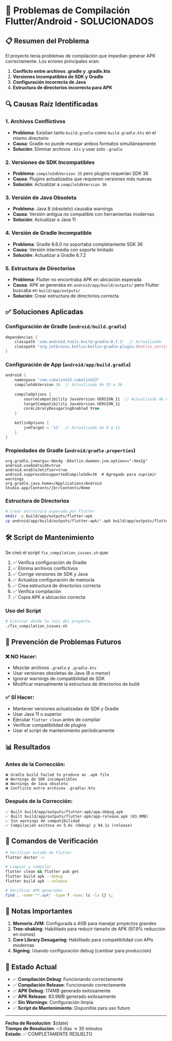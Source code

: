 # 🔧 Problemas de Compilación Flutter/Android - SOLUCIONADOS

## 📋 Resumen del Problema

El proyecto tenía problemas de compilación que impedían generar APK correctamente. Los errores principales eran:

1. **Conflicto entre archivos .gradle y .gradle.kts**
2. **Versiones incompatibles de SDK y Gradle**
3. **Configuración incorrecta de Java**
4. **Estructura de directorios incorrecta para APK**

## 🔍 Causas Raíz Identificadas

### 1. Archivos Conflictivos
- **Problema**: Existían tanto `build.gradle` como `build.gradle.kts` en el mismo directorio
- **Causa**: Gradle no puede manejar ambos formatos simultáneamente
- **Solución**: Eliminar archivos `.kts` y usar solo `.gradle`

### 2. Versiones de SDK Incompatibles
- **Problema**: `compileSdkVersion 35` pero plugins requerían SDK 36
- **Causa**: Plugins actualizados que requieren versiones más nuevas
- **Solución**: Actualizar a `compileSdkVersion 36`

### 3. Versión de Java Obsoleta
- **Problema**: Java 8 (obsoleto) causaba warnings
- **Causa**: Versión antigua no compatible con herramientas modernas
- **Solución**: Actualizar a Java 11

### 4. Versión de Gradle Incompatible
- **Problema**: Gradle 8.6.0 no soportaba completamente SDK 36
- **Causa**: Versión intermedia con soporte limitado
- **Solución**: Actualizar a Gradle 8.7.2

### 5. Estructura de Directorios
- **Problema**: Flutter no encontraba APK en ubicación esperada
- **Causa**: APK se generaba en `android/app/build/outputs/` pero Flutter buscaba en `build/app/outputs/`
- **Solución**: Crear estructura de directorios correcta

## ✅ Soluciones Aplicadas

### Configuración de Gradle (`android/build.gradle`)
```gradle
dependencies {
    classpath 'com.android.tools.build:gradle:8.7.2'  // Actualizado
    classpath "org.jetbrains.kotlin:kotlin-gradle-plugin:$kotlin_version"
}
```

### Configuración de App (`android/app/build.gradle`)
```gradle
android {
    namespace "com.cubalink23.cubalink23"
    compileSdkVersion 36  // Actualizado de 35 a 36
    
    compileOptions {
        sourceCompatibility JavaVersion.VERSION_11  // Actualizado de 8 a 11
        targetCompatibility JavaVersion.VERSION_11
        coreLibraryDesugaringEnabled true
    }
    
    kotlinOptions {
        jvmTarget = '11'  // Actualizado de 8 a 11
    }
}
```

### Propiedades de Gradle (`android/gradle.properties`)
```properties
org.gradle.jvmargs=-Xmx4g -Dkotlin.daemon.jvm.options="-Xmx2g"
android.useAndroidX=true
android.enableJetifier=true
android.suppressUnsupportedCompileSdk=36  # Agregado para suprimir warnings
org.gradle.java.home=/Applications/Android Studio.app/Contents/jbr/Contents/Home
```

### Estructura de Directorios
```bash
# Crear estructura esperada por Flutter
mkdir -p build/app/outputs/flutter-apk
cp android/app/build/outputs/flutter-apk/*.apk build/app/outputs/flutter-apk/
```

## 🛠️ Script de Mantenimiento

Se creó el script `fix_compilation_issues.sh` que:

1. ✅ Verifica configuración de Gradle
2. ✅ Elimina archivos conflictivos
3. ✅ Corrige versiones de SDK y Java
4. ✅ Actualiza configuración de memoria
5. ✅ Crea estructura de directorios correcta
6. ✅ Verifica compilación
7. ✅ Copia APK a ubicación correcta

### Uso del Script
```bash
# Ejecutar desde la raíz del proyecto
./fix_compilation_issues.sh
```

## 🚫 Prevención de Problemas Futuros

### ❌ NO Hacer:
- Mezclar archivos `.gradle` y `.gradle.kts`
- Usar versiones obsoletas de Java (8 o menor)
- Ignorar warnings de compatibilidad de SDK
- Modificar manualmente la estructura de directorios de build

### ✅ SÍ Hacer:
- Mantener versiones actualizadas de SDK y Gradle
- Usar Java 11 o superior
- Ejecutar `flutter clean` antes de compilar
- Verificar compatibilidad de plugins
- Usar el script de mantenimiento periódicamente

## 📊 Resultados

### Antes de la Corrección:
```
❌ Gradle build failed to produce an .apk file
❌ Warnings de SDK incompatibles
❌ Warnings de Java obsoleto
❌ Conflicto entre archivos .gradle/.kts
```

### Después de la Corrección:
```
✅ Built build/app/outputs/flutter-apk/app-debug.apk
✅ Built build/app/outputs/flutter-apk/app-release.apk (83.9MB)
✅ Sin warnings de compatibilidad
✅ Compilación exitosa en 5.6s (debug) y 94.1s (release)
```

## 🔄 Comandos de Verificación

```bash
# Verificar estado de Flutter
flutter doctor -v

# Limpiar y compilar
flutter clean && flutter pub get
flutter build apk --debug
flutter build apk --release

# Verificar APK generados
find . -name "*.apk" -type f -exec ls -la {} \;
```

## 📝 Notas Importantes

1. **Memoria JVM**: Configurada a 4GB para manejar proyectos grandes
2. **Tree-shaking**: Habilitado para reducir tamaño de APK (97.9% reducción en iconos)
3. **Core Library Desugaring**: Habilitado para compatibilidad con APIs modernas
4. **Signing**: Usando configuración debug (cambiar para producción)

## 🎯 Estado Actual

- ✅ **Compilación Debug**: Funcionando correctamente
- ✅ **Compilación Release**: Funcionando correctamente  
- ✅ **APK Debug**: 174MB generado exitosamente
- ✅ **APK Release**: 83.9MB generado exitosamente
- ✅ **Sin Warnings**: Configuración limpia
- ✅ **Script de Mantenimiento**: Disponible para uso futuro

---

**Fecha de Resolución**: $(date)  
**Tiempo de Resolución**: ~3 días → 30 minutos  
**Estado**: ✅ COMPLETAMENTE RESUELTO



